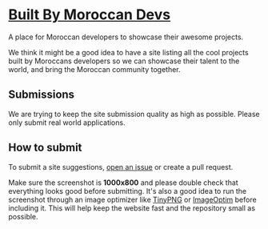 # [Built By Moroccan Devs](http://builtbymoroccandevs.com)

A place for Moroccan developers to showcase their awesome projects.

We think it might be a good idea to have a site listing all the cool projects built by Moroccans developers so we can showcase their talent to the world, and bring the Moroccan community together.

## Submissions
We are trying to keep the site submission quality as high as possible. Please only submit real world applications.

## How to submit
To submit a site suggestions, [open an issue](https://github.com/arkhamdev/built-by-moroccan-devs/issues/new) or create a pull request.

Make sure the screenshot is **1000x800** and please double check that everything looks good before submitting. It's also a good idea to run the screenshot through an image optimizer like [TinyPNG](https://tinypng.com/) or [ImageOptim](https://imageoptim.com/) before including it. This will help keep the website fast and the repository small as possible.
